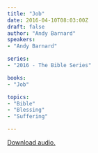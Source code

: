 ```yaml
---
title: "Job"
date: 2016-04-10T08:03:00Z
draft: false
author: "Andy Barnard"
speakers:
- "Andy Barnard"

series:
- "2016 - The Bible Series"

books:
- "Job"

topics:
- "Bible"
- "Blessing"
- "Suffering"

---
```

[Download audio.](https://s3-eu-west-1.amazonaws.com/renownchurch/sermons/2016/04/2016-04-10_Job.mp3)